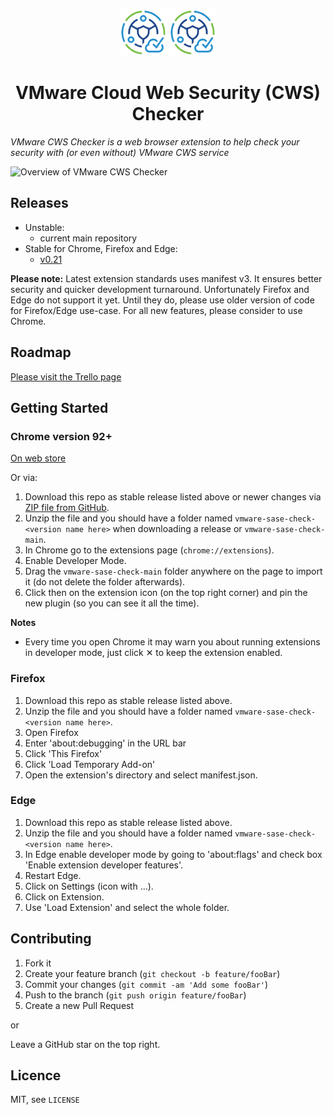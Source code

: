 <p align="center">
  <img src="src/icon/icon128-white.png" width="75" height="75"/>
  <img src="https://github.com/iddocohen/vmware-sase-check/blob/main/src/icon/icon128-white.png" width="75" height="75"/>
</p>

<h1 align="center">VMware Cloud Web Security (CWS) Checker</h1>

*VMware CWS Checker is a web browser extension to help check your security with (or even without) VMware CWS service*

<img src="https://github.com/iddocohen/vmware-sase-check/blob/main/src/screenshot/Overview-google.png?raw=true" alt="Overview of VMware CWS Checker">

## Releases

- Unstable:
    - current main repository
- Stable for Chrome, Firefox and Edge: 
    - [v0.21](https://github.com/iddocohen/vmware-sase-check/releases/tag/v0.21) 

**Please note:** Latest extension standards uses manifest v3. It ensures better security and quicker development turnaround. Unfortunately Firefox and Edge do not support it yet. Until they do, please use older version of code for Firefox/Edge use-case. For all new features, please consider to use Chrome.

## Roadmap
[Please visit the Trello page](https://trello.com/b/yEeXfNJv/vmware-cws-checker-roadmap)

## Getting Started
### Chrome version 92+ 

[On web store](https://chrome.google.com/webstore/detail/vmware-cws-checker/aaahmofhpokmcblajnpgledopdmaedfl)

Or via:

1. Download this repo as stable release listed above or newer changes via [ZIP file from GitHub](https://github.com/iddocohen/vmware-sase-check/archive/refs/heads/main.zip).
2. Unzip the file and you should have a folder named `vmware-sase-check-<version name here>` when downloading a release or `vmware-sase-check-main`.
3. In Chrome go to the extensions page (`chrome://extensions`).
4. Enable Developer Mode.
5. Drag the `vmware-sase-check-main` folder anywhere on the page to import it (do not delete the folder afterwards).
6. Click then on the extension icon (on the top right corner) and pin the new plugin (so you can see it all the time). 

**Notes**
* Every time you open Chrome it may warn you about running extensions in developer mode, just click &#10005; to keep the extension enabled.

### Firefox

1. Download this repo as stable release listed above.
2. Unzip the file and you should have a folder named `vmware-sase-check-<version name here>`.
3. Open Firefox
4. Enter 'about:debugging' in the URL bar
5. Click 'This Firefox'
6. Click 'Load Temporary Add-on'
7. Open the extension's directory and select manifest.json.

### Edge
1. Download this repo as stable release listed above.
2. Unzip the file and you should have a folder named `vmware-sase-check-<version name here>`.
3. In Edge enable developer mode by going to 'about:flags' and check box 'Enable extension developer features'.
4. Restart Edge.
5. Click on Settings (icon with ...).
6. Click on Extension.
7. Use 'Load Extension' and select the whole folder.

## Contributing

1. Fork it
2. Create your feature branch (`git checkout -b feature/fooBar`)
3. Commit your changes (`git commit -am 'Add some fooBar'`)
4. Push to the branch (`git push origin feature/fooBar`)
5. Create a new Pull Request

or 

Leave a GitHub star on the top right. 

## Licence
MIT, see ``LICENSE``


